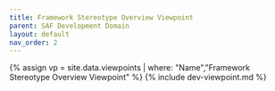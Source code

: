 ```yaml
---
title: Framework Stereotype Overview Viewpoint
parent: SAF Development Domain
layout: default
nav_order: 2
---
```

{% assign vp = site.data.viewpoints | where: "Name","Framework Stereotype Overview Viewpoint" %}
{% include dev-viewpoint.md %}